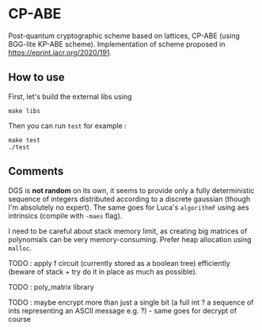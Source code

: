 # CP-ABE

Post-quantum cryptographic scheme based on lattices, CP-ABE (using BGG-lite KP-ABE scheme).
Implementation of scheme proposed in https://eprint.iacr.org/2020/191.

## How to use
First, let's build the external libs using
```
make libs
```
Then you can run `test` for example :
```
make test
./test
```

## Comments
DGS is **not random** on its own, it seems to provide only a fully deterministic sequence of integers distributed according to a discrete gaussian (though I'm absolutely no expert). The same goes for Luca's `algorithmF` using aes intrinsics (compile with `-maes` flag).

I need to be careful about stack memory limit, as creating big matrices of polynomials can be very memory-consuming. Prefer heap allocation using `malloc`.

TODO : apply f circuit (currently stored as a boolean tree) efficiently (beware of stack + try do it in place as much as possible).

TODO : poly_matrix library

TODO : maybe encrypt more than just a single bit (a full int ? a sequence of ints representing an ASCII message e.g. ?) - same goes for decrypt of course